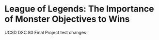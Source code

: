 # League of Legends: The Importance of Monster Objectives to Wins
UCSD DSC 80 Final Project
test changes